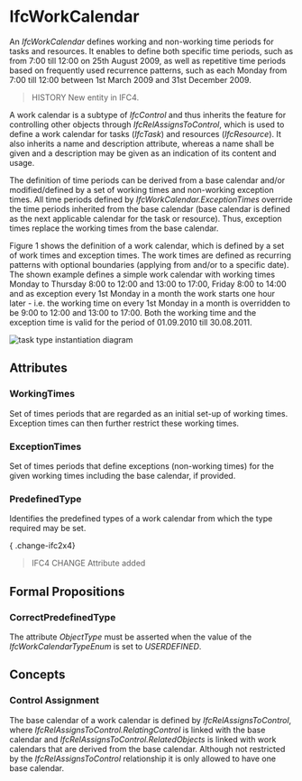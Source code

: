 # IfcWorkCalendar

An _IfcWorkCalendar_ defines working and non-working time periods for tasks and resources. It enables to define both specific time periods, such as from 7:00 till 12:00 on 25th August 2009, as well as repetitive time periods based on frequently used recurrence patterns, such as each Monday from 7:00 till 12:00 between 1st March 2009 and 31st December 2009.
<!-- end of short definition -->

> HISTORY New entity in IFC4.

A work calendar is a subtype of _IfcControl_ and thus inherits the feature for controlling other objects through _IfcRelAssignsToControl_, which is used to define a work calendar for tasks (_IfcTask_) and resources (_IfcResource_). It also inherits a name and description attribute, whereas a name shall be given and a description may be given as an indication of its content and usage.

The definition of time periods can be derived from a base calendar and/or modified/defined by a set of working times and non-working exception times. All time periods defined by _IfcWorkCalendar.ExceptionTimes_ override the time periods inherited from the base calendar (base calendar is defined as the next applicable calendar for the task or resource). Thus, exception times replace the working times from the base calendar.

Figure 1 shows the definition of a work calendar, which is defined by a set of work times and exception times. The work times are defined as recurring patterns with optional boundaries (applying from and/or to a specific date). The shown example defines a simple work calendar with working times Monday to Thursday 8:00 to 12:00 and 13:00 to 17:00, Friday 8:00 to 14:00 and as exception every 1st Monday in a month the work starts one hour later - i.e. the working time on every 1st Monday in a month is overridden to be 9:00 to 12:00 and 13:00 to 17:00. Both the working time and the exception time is valid for the period of 01.09.2010 till 30.08.2011.

![task type instantiation diagram](../../../../figures/ifcworkcalendar_instantiation_diagram.png "Figure 1 — Work calendar instantiation")

## Attributes

### WorkingTimes
Set of times periods that are regarded as an initial set-up of working times. Exception times can then further restrict these working times.

### ExceptionTimes
Set of times periods that define exceptions (non-working times) for the given working times including the base calendar, if provided.

### PredefinedType
Identifies the predefined types of a work calendar from which the type required may be set.

{ .change-ifc2x4}
> IFC4 CHANGE Attribute added

## Formal Propositions

### CorrectPredefinedType
The attribute _ObjectType_ must be asserted when the value of the _IfcWorkCalendarTypeEnum_ is set to _USERDEFINED_.

## Concepts

### Control Assignment

The base calendar of a work calendar is defined by _IfcRelAssignsToControl_, where _IfcRelAssignsToControl.RelatingControl_ is linked with the base calendar and _IfcRelAssignsToControl.RelatedObjects_ is linked with work calendars that are derived from the base calendar. Although not restricted by the _IfcRelAssignsToControl_ relationship it is only allowed to have one base calendar.

